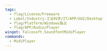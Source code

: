 ```yaml
---
tags:
  - flag/License/Freeware
  - Label/Industry-工业科学/IT/APP/GUI/Desktop
  - flag/Platform/Windows独占
  - flag/APP/Audio/Player
winget: Falcosoft.SoundfontMidiPlayer
commands:
  - MidiPlayer
---
```


